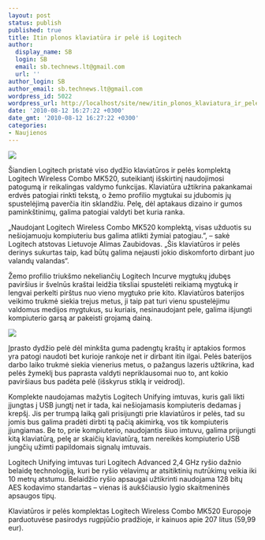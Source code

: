 ```yaml
---
layout: post
status: publish
published: true
title: Itin plonos klaviatūra ir pelė iš Logitech
author:
  display_name: SB
  login: SB
  email: sb.technews.lt@gmail.com
  url: ''
author_login: SB
author_email: sb.technews.lt@gmail.com
wordpress_id: 5022
wordpress_url: http://localhost/site/new/itin_plonos_klaviatura_ir_pele_is_logitech/
date: '2010-08-12 16:27:22 +0300'
date_gmt: '2010-08-12 16:27:22 +0300'
categories:
- Naujienos
---
```

<div class="imgright"><img src="http://www.part.lt/img/d8c121f1de87873f8e6a7b8aad1cc049597.jpg"  /></div>
<p>Šiandien Logitech pristatė viso dydžio klaviatūros ir pelės komplektą Logitech Wireless Combo MK520, suteikiantį išskirtinį naudojimosi patogumą ir reikalingas valdymo funkcijas. Klaviatūra užtikrina pakankamai erdvės patogiai rinkti tekstą, o žemo profilio mygtukai su įdubomis jų spustelėjimą paverčia itin sklandžiu. Pelę, dėl aptakaus dizaino ir gumos paminkštinimų, galima patogiai valdyti bet kuria ranka.</p>
<p>„Naudojant Logitech Wireless Combo MK520 komplektą, visas užduotis su nešiojamuoju kompiuteriu bus galima atlikti žymiai patogiau.”, – sakė Logitech atstovas Lietuvoje Alimas Zaubidovas. „Šis klaviatūros ir pelės derinys sukurtas taip, kad būtų galima nejausti jokio diskomforto dirbant juo valandų valandas“.</p>
<p>Žemo profilio triukšmo nekeliančių Logitech Incurve mygtukų įdubęs paviršius ir švelnūs kraštai leidžia tiksliai spustelėti reikiamą mygtuką ir lengvai perkelti pirštus nuo vieno mygtuko prie kito. Klaviatūros baterijos veikimo trukmė siekia trejus metus, ji taip pat turi vienu spustelėjimu valdomus medijos mygtukus, su kuriais, nesinaudojant pele, galima išjungti kompiuterio garsą ar pakeisti grojamą dainą.</p>
<p><img src="http://www.part.lt/img/f5eb7ac928c471ccffedb20da572d28b413.jpg" /></p>
<p>Įprasto dydžio pelė dėl minkšta guma padengtų kraštų ir aptakios formos yra patogi naudoti bet kurioje rankoje net ir dirbant itin ilgai. Pelės baterijos darbo laiko trukmė siekia vienerius metus, o pažangus lazeris užtikrina, kad pelės žymeklį bus paprasta valdyti nepriklausomai nuo to, ant kokio paviršiaus bus padėta pelė (išskyrus stiklą ir veidrodį).</p>
<p>Komplekte naudojamas mažytis Logitech Unifying imtuvas, kuris gali likti įjungtas į USB jungtį net ir tada, kai nešiojamasis kompiuteris dedamas į krepšį. Jis per trumpą laiką gali prisijungti prie klaviatūros ir pelės, tad su jomis bus galima pradėti dirbti tą pačią akimirką, vos tik kompiuteris įjungiamas. Be to, prie kompiuterio, naudojantis šiuo imtuvu, galima prijungti kitą klaviatūrą, pelę ar skaičių klaviatūrą, tam nereikės kompiuterio USB jungčių užimti papildomais signalų imtuvais.</p>
<p>Logitech Unifying imtuvas turi Logitech Advanced 2,4 GHz ryšio dažnio belaidę technologiją, kuri be ryšio vėlavimų ar atsitiktinių nutrūkimų veikia iki 10 metrų atstumu. Belaidžio ryšio apsaugai užtikrinti naudojama 128 bitų AES kodavimo standartas – vienas iš aukščiausio lygio skaitmeninės apsaugos tipų.</p>
<p>Klaviatūros ir pelės komplektas Logitech Wireless Combo MK520 Europoje parduotuvėse pasirodys rugpjūčio pradžioje, ir kainuos apie 207 litus (59,99 eur).<br /></p>
